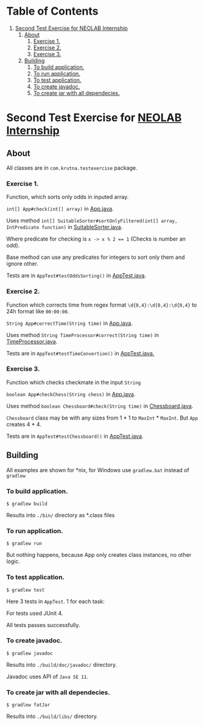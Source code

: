 
# Table of Contents

1.  [Second Test Exercise for NEOLAB Internship](#org891d1ad)
    1.  [About](#orgffb7804)
        1.  [Exercise 1.](#org9fdf268)
        2.  [Exercise 2.](#org51bbdb9)
        3.  [Exercise 3.](#orgd45a184)
    2.  [Building](#orgfa2e9e5)
        1.  [To build application.](#orga43ea35)
        2.  [To run application.](#org85f13c4)
        3.  [To test application.](#orga7d2742)
        4.  [To create javadoc.](#orge7a77f6)
        5.  [To create jar with all dependecies.](#orgeffe03a)


<a id="org891d1ad"></a>

# Second Test Exercise for [NEOLAB Internship](https://internship.neolab.io/)


<a id="orgffb7804"></a>

## About

All classes are in `com.krutna.testexercise` package.


<a id="org9fdf268"></a>

### Exercise 1.

Function, which sorts only odds in inputed array.

`int[] App#check(int[] array)` in [App.java](src/main/java/com/krutna/testexercise/App.java).

Uses method `int[] SuitableSorter#sortOnlyFiltered(int[] array, IntPredicate function)` in [SuitableSorter.java](src/main/java/com/krutna/testexercise/SuitableSorter.java).

Where predicate for checking is `x -> x % 2 == 1` (Checks is number an odd).

Base method can use any predicates for integers to sort only them and ignore other.

Tests are in `AppTest#testOddsSorting()` in [AppTest.java](src/test/java/com/krutna/testexercise/AppTest.java).


<a id="org51bbdb9"></a>

### Exercise 2.

Function which corrects time from regex format `\d{0,4}:\d{0,4}:\d{0,4}` to 24h format like `00:00:00`.

`String App#correctTime(String time)` in [App.java](src/main/java/com/krutna/testexercise/App.java).

Uses method `String TimeProcessor#correct(String time)` in [TimeProcessor.java](src/main/java/com/krutna/testexercise/TimeProcessor.java).

Tests are in `AppTest#testTimeConvertion()` in [AppTest.java.](src/test/java/com/krutna/testexercise/AppTest.java)


<a id="orgd45a184"></a>

### Exercise 3.

Function which checks checkmate in the input `String`

`boolean App#checkChess(String chess)` in [App.java](src/main/java/com/krutna/testexercise/App.java).

Uses method `boolean Chessboard#check(String time)` in [Chessboard.java](src/main/java/com/krutna/testexercise/Chessboard.java).

`Chessboard` class may be with any sizes from 1 \* 1 to `MaxInt` \* `MaxInt`. But `App` creates 4 \* 4.

Tests are in `AppTest#testChessboard()` in [AppTest.java](src/test/java/com/krutna/testexercise/AppTest.java).


<a id="orgfa2e9e5"></a>

## Building

All examples are shown for \*nix, for Windows use `gradlew.bat` instead of `gradlew`


<a id="orga43ea35"></a>

### To build application.

`$ gradlew build`

Results into `./bin/` directory as \*.class files


<a id="org85f13c4"></a>

### To run application.

`$ gradlew run`

But nothing happens, because App only creates class instances, no other logic.


<a id="orga7d2742"></a>

### To test application.

`$ gradlew test`

Here 3 tests in `AppTest`. 1 for each task:

For tests used JUnit 4.

All tests passes successfully.


<a id="orge7a77f6"></a>

### To create javadoc.

`$ gradlew javadoc` 

Results into `./build/doc/javadoc/` directory.

Javadoc uses API of `Java SE 11`.


<a id="orgeffe03a"></a>

### To create jar with all dependecies.

`$ gradlew fatJar`

Results into `./build/libs/` directory.

